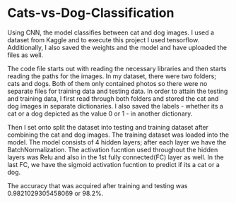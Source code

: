 # Cats-vs-Dog-Classification
Using CNN, the model classifies between cat and dog images. I used a dataset from Kaggle and to execute this project I used tensorflow. Additionally, I also saved the weights and the model and have uploaded the files as well. 

The code file starts out with reading the necessary libraries and then starts reading the paths for the images. In my dataset, there were two folders; cats and dogs. Both of them only contained photos so there were no separate files for training data and testing data. In order to attain the testing and training data, I first read through both folders and stored the cat and dog images in separate dictionaries. I also saved the labels - whether its a cat or a dog depicted as the value 0 or 1 - in another dictionary. 

Then I set onto split the dataset into testing and training dataset after combining the cat and dog images. The training dataset was loaded into the model. The model consists of 4 hidden layers; after each layer we have the BatchNormalization. The activation fucntion used throughout the hidden layers was Relu and also in the 1st fully connected(FC) layer as well. In the last FC, we have the sigmoid activation fucntion to predict if its a cat or a dog.

The accuracy that was acquired after training and testing was 0.9821029305458069 or 98.2%.
